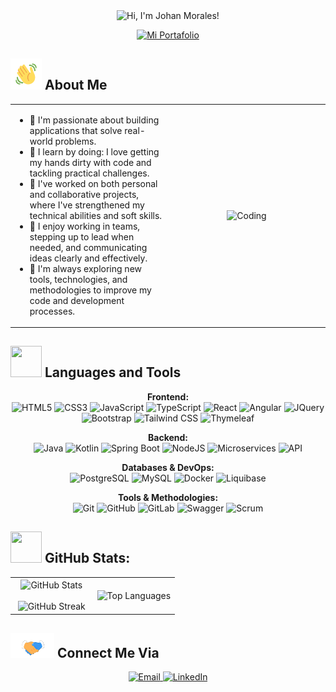 <div align="center"> 
  <img src="https://readme-typing-svg.herokuapp.com?font=Architects+Daughter&color=%2338C2FF&size=50¢er=true&vCenter=true&height=60&width=600&lines=Hi%2C+I'm+Johan+Morales!;Full-Stack+Developer;Software+Engineer;Welcome+to+my+profile!" alt="Hi, I'm Johan Morales!"></img> 
</div>

<p align="center">
  <a href="https://johanmorales211.github.io/portafolio-personal/" target="_blank">
    <img src="https://img.shields.io/badge/My_Portfolio-20232A?style=for-the-badge&logo=firefoxbrowser&logoColor=white" alt="Mi Portafolio"/>
  </a>
</p>

## <img src="https://raw.githubusercontent.com/ashu-guo/ashu-guo/main/assets/wave.gif" width="50px" height="50px"></img> About Me

<table align="center">
<tr border="none">
<td width="50%" align="left">

- 🚀 I'm passionate about building applications that solve real-world problems.
- 🧠 I learn by doing: I love getting my hands dirty with code and tackling practical challenges.
- 🤝 I've worked on both personal and collaborative projects, where I've strengthened my technical abilities and soft skills.
- 🎯 I enjoy working in teams, stepping up to lead when needed, and communicating ideas clearly and effectively.
- 🔎 I'm always exploring new tools, technologies, and methodologies to improve my code and development processes.

</td>
<td width="50%" align="center">
  <img align="center" alt="Coding" width="450" src="https://repository-images.githubusercontent.com/588181932/e36ec678-7984-4cdd-8e4c-a3932772ff8e">
</td>
</tr>
</table>

## <img src="https://media.giphy.com/media/M4NykXxUE0HAcK7UJ6/giphy.gif" width="50px" height="50px"></img> Languages and Tools

<p align="center">
  <strong>Frontend:</strong><br>
  <img src="https://img.shields.io/badge/html5-%23E34F26.svg?style=for-the-badge&logo=html5&logoColor=white" alt="HTML5"/>
  <img src="https://img.shields.io/badge/css3-%231572B6.svg?style=for-the-badge&logo=css3&logoColor=white" alt="CSS3"/>
  <img src="https://img.shields.io/badge/javascript-%23323330.svg?style=for-the-badge&logo=javascript&logoColor=%23F7DF1E" alt="JavaScript"/>
  <img src="https://img.shields.io/badge/typescript-%23007ACC.svg?style=for-the-badge&logo=typescript&logoColor=white" alt="TypeScript"/>
  <img src="https://img.shields.io/badge/react-%2320232a.svg?style=for-the-badge&logo=react&logoColor=%2361DAFB" alt="React"/>
  <img src="https://img.shields.io/badge/angular-%23DD0031.svg?style=for-the-badge&logo=angular&logoColor=white" alt="Angular"/>
  <img src="https://img.shields.io/badge/jquery-%230769AD.svg?style=for-the-badge&logo=jquery&logoColor=white" alt="JQuery"/>
  <img src="https://img.shields.io/badge/bootstrap-%23563D7C.svg?style=for-the-badge&logo=bootstrap&logoColor=white" alt="Bootstrap"/>
  <img src="https://img.shields.io/badge/tailwindcss-%2338B2AC.svg?style=for-the-badge&logo=tailwind-css&logoColor=white" alt="Tailwind CSS"/>
  <img src="https://img.shields.io/badge/Thymeleaf-%23005C0F.svg?style=for-the-badge&logo=Thymeleaf&logoColor=white" alt="Thymeleaf"/>
</p>

<p align="center">
  <strong>Backend:</strong><br>
  <img src="https://img.shields.io/badge/java-%23ED8B00.svg?style=for-the-badge&logo=java&logoColor=white" alt="Java"/>
  <img src="https://img.shields.io/badge/kotlin-%230095D5.svg?style=for-the-badge&logo=kotlin&logoColor=white" alt="Kotlin"/>
  <img src="https://img.shields.io/badge/spring-%236DB33F.svg?style=for-the-badge&logo=spring&logoColor=white" alt="Spring Boot"/>
  <img src="https://img.shields.io/badge/node.js-6DA55F?style=for-the-badge&logo=node.js&logoColor=white" alt="NodeJS"/>
  <img src="https://img.shields.io/badge/Microservices-999999?style=for-the-badge" alt="Microservices"/>
  <img src="https://img.shields.io/badge/API-blue?style=for-the-badge" alt="API"/>
</p>

<p align="center">
  <strong>Databases & DevOps:</strong><br>
  <img src="https://img.shields.io/badge/postgres-%23316192.svg?style=for-the-badge&logo=postgresql&logoColor=white" alt="PostgreSQL"/>
  <img src="https://img.shields.io/badge/mysql-%2300f.svg?style=for-the-badge&logo=mysql&logoColor=white" alt="MySQL"/>
  <img src="https://img.shields.io/badge/docker-%230db7ed.svg?style=for-the-badge&logo=docker&logoColor=white" alt="Docker"/>
  <img src="https://img.shields.io/badge/Liquibase-659DBD?style=for-the-badge&logo=liquibase&logoColor=white" alt="Liquibase"/>
</p>

<p align="center">
  <strong>Tools & Methodologies:</strong><br>
  <img src="https://img.shields.io/badge/git-%23F05033.svg?style=for-the-badge&logo=git&logoColor=white" alt="Git"/>
  <img src="https://img.shields.io/badge/github-%23121011.svg?style=for-the-badge&logo=github&logoColor=white" alt="GitHub"/>
  <img src="https://img.shields.io/badge/gitlab-%23181717.svg?style=for-the-badge&logo=gitlab&logoColor=white" alt="GitLab"/>
  <img src="https://img.shields.io/badge/-Swagger-%23Clojure?style=for-the-badge&logo=swagger&logoColor=white" alt="Swagger"/>
  <img src="https://img.shields.io/badge/Scrum-161D2F?style=for-the-badge&logo=scrum-alliance&logoColor=white" alt="Scrum"/>
</p>

## <img src="https://media2.giphy.com/media/QssGEmpkyEOhBCb7e1/giphy.gif?cid=ecf05e47a0n3gi1bfqntqmob8g9aid1oyj2wr3ds3mg700bl&rid=giphy.gif" width="50px" height="50px"> GitHub Stats:

<table align="center">
<tr border="none">
<td width="50%" align="center">

  <img align="center" src="https://github-readme-stats.vercel.app/api?username=JohanMorales211&theme=chartreuse-dark&show_icons=true&count_private=true&hide=contribs,issues" alt="GitHub Stats"/>
  <br><br>
  <img title="🔥 Get streak stats for your profile at git.io/streak-stats" alt="GitHub Streak" src="https://github-readme-streak-stats.herokuapp.com/?user=JohanMorales211&theme=chartreuse-dark&hide_border=false" /> 
</td>
<td width="50%" align="center">
  <img align="center" src="https://github-readme-stats.anuraghazra1.vercel.app/api/top-langs/?username=JohanMorales211&theme=chartreuse-dark&hide_border=false&no-bg=true&no-frame=true&langs_count=10" alt="Top Languages"/>
</td>
</tr>
</table>

## <img src='https://raw.githubusercontent.com/ashu-guo/ashu-guo/main/assets/handshake.gif' width="70px" height="40px"> Connect Me Via

<p align="center">
  <a href="mailto:johanmorales211@gmail.com">
    <img src="https://img.shields.io/badge/Email-D14836?style=for-the-badge&logo=gmail&logoColor=white" alt="Email"/>
  </a>
  <a href="https://www.linkedin.com/in/johan-morales-b3809b206/" target="_blank">
    <img src="https://img.shields.io/badge/LinkedIn-0077B5?style=for-the-badge&logo=linkedin&logoColor=white" alt="LinkedIn"/>
  </a>
</p>
